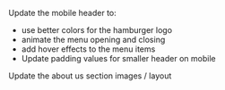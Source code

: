 Update the mobile header to:

- use better colors for the hamburger logo
- animate the menu opening and closing
- add hover effects to the menu items
- Update padding values for smaller header on mobile

Update the about us section images / layout
